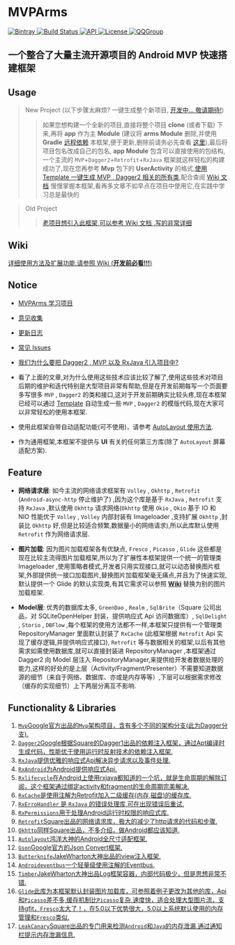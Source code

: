# MVPArms 
[ ![Bintray](https://img.shields.io/badge/bintray-v2.3.1-brightgreen.svg) ](https://bintray.com/jessyancoding/maven/MVPArms/2.3.1/link)
[ ![Build Status](https://travis-ci.org/JessYanCoding/MVPArms.svg?branch=master) ](https://travis-ci.org/JessYanCoding/MVPArms)
[ ![API](https://img.shields.io/badge/API-15%2B-blue.svg?style=flat-square) ](https://developer.android.com/about/versions/android-4.0.3.html)
[ ![License](http://img.shields.io/badge/License-Apache%202.0-blue.svg?style=flat-square) ](http://www.apache.org/licenses/LICENSE-2.0)
[ ![QQGroup](https://img.shields.io/badge/QQ群-301733278-ff69b4.svg) ](https://shang.qq.com/wpa/qunwpa?idkey=1a5dc5e9b2e40a780522f46877ba243eeb64405d42398643d544d3eec6624917)

## 一个整合了大量主流开源项目的 Android MVP 快速搭建框架

## Usage
> New Project (以下步骤太麻烦? 一键生成整个新项目, [开发中... 敬请期待!](http://androidstarters.com/))
>> 如果您想构建一个全新的项目,直接将整个项目 **clone** (或者下载) 下来,再将 **app** 作为主 **Module** (建议将 **arms Module** 删除,并使用 **Gradle** [远程依赖](https://github.com/JessYanCoding/MVPArms/wiki#1.1) 本框架,便于更新,删除前请务必先查看 [这里](https://github.com/JessYanCoding/MVPArms/wiki/Issues#2)),最后将项目包名改成自己的包名, **app Module** 包含可以直接使用的包结构,一个主流的 `MVP`+`Dagger2`+`Retrofit`+`RxJava` 框架就这样轻松的构建成功了,现在您再参考 **Mvp** 包下的 **UserActivity** 的格式,[使用 Template 一键生成 MVP , Dagger2 相关的所有类](https://github.com/JessYanCoding/MVPArmsTemplate),配合查阅 [Wiki 文档](https://github.com/JessYanCoding/MVPArms/wiki) 慢慢掌握本框架,看再多文章不如早点在项目中使用它,在实践中学习总是最快的
 
> Old Project
>> [老项目想引入此框架,可以参考 Wiki 文档 ,写的非常详细](https://github.com/JessYanCoding/MVPArms/wiki)

## Wiki
[详细使用方法及扩展功能,请参照 Wiki (**开发前必看!!!**)](https://github.com/JessYanCoding/MVPArms/wiki)

<!--##The project used [In Progress]
[Inspired by eyepetizer（灵感来源于开眼视频,开发中...）](https://github.com/JessYanCoding/WideEyes) -->


## Notice

* [MVPArms 学习项目](https://github.com/JessYanCoding/MVPArms/blob/master/CONTRIBUTING_APP.md)

* [意见收集](https://github.com/JessYanCoding/MVPArms/issues/40)

* [更新日志](https://github.com/JessYanCoding/MVPArms/wiki/UpdateLog)

* [常见 Issues](https://github.com/JessYanCoding/MVPArms/wiki/Issues)

* [我们为什么要把 Dagger2 , MVP 以及 RxJava 引入项目中?](http://www.jianshu.com/p/91c2bb8e6369)

* 看了上面的文章,对为什么使用这些技术应该比较了解了,使用这些技术对项目后期的维护和迭代特别是大型项目非常有帮助,但是在开发前期每写一个页面要多写很多  `MVP` , `Dagger2` 的类和接口,这对于开发前期确实比较头疼,现在本框架已经可以通过 [Template](https://github.com/JessYanCoding/MVPArmsTemplate) 自动生成一些 `MVP` , `Dagger2` 的模版代码,现在大家可以非常轻松的使用本框架.

* 使用此框架自带自动适配功能(可不使用)，请参考 [AutoLayout 使用方法](https://github.com/hongyangAndroid/AndroidAutoLayout).

* 作为通用框架,本框架不提供与 **UI** 有关的任何第三方库(除了 `AutoLayout` 屏幕适配方案).


## Feature

* **网络请求层**: 如今主流的网络请求框架有 `Volley` , `Okhttp` , `Retrofit` (`Android-async-http` 停止维护了) ,因为这个库是基于 `RxJava` , `Retrofit` 支持 `RxJava` ,默认使用 `Okhttp` 请求网络(`Okhttp` 使用 `Okio` , `Okio` 基于 IO 和 NIO 性能优于 `Volley` , `Volley` 内部封装有 Imageloader ,支持扩展 `Okhttp` ,封装比 `Okhttp` 好,但是比较适合频繁,数据量小的网络请求),所以此库默认使用 `Retrofit` 作为网络请求层.

* **图片加载**: 因为图片加载框架各有优缺点, `Fresco` , `Picasso` , `Glide` 这些都是现在比较主流得图片加载框架,所以为了扩展性本框架提供一个统一的管理类 Imageloader ,使用策略者模式,开发者只用实现接口,就可以动态替换图片框架,外部提供统一接口加载图片,替换图片加载框架毫无痛点,并且为了快速实现,默认提供一个 Glide 的默认实现类,有其它需求可以参照 [**Wiki**](https://github.com/JessYanCoding/MVPArms/wiki#3.4) 替换为别的图片加载框架.

* **Model层**: 优秀的数据库太多, `GreenDao` , `Realm` , `SqlBrite`（Square 公司出品，对 SQLiteOpenHelper 封装，提供响应式 Api 访问数据库）, `SqlDelight` , `Storio` , `DBFlow` ,每个框架的使用方法都不一样,本框架只提供有一个管理类 RepositoryManager 里面默认封装了 `RxCache` (此框架根据 `Retrofit` Api 实现了缓存逻辑,并提供响应式接口), `Retrofit` 等与数据相关的框架,以后有其他需求如需使用数据库,就可以直接封装进 RepositoryManager ,本框架通过 Dagger2 向 Model 层注入 RepositoryManager,来提供给开发者数据处理的能力,这样的好处的是上层（Activity/Fragment/Presenter）不需要知道数据源的细节（来自于网络、数据库、亦或是内存等等）,下层可以根据需求修改（缓存的实现细节）上下两层分离互不影响.

## Functionality & Libraries
1. [`Mvp`Google官方出品的`Mvp`架构项目，含有多个不同的架构分支(此为Dagger分支).](https://github.com/googlesamples/android-architecture/tree/todo-mvp-dagger/)
2. [`Dagger2`Google根据Square的Dagger1出品的依赖注入框架，通过Apt编译时生成代码，性能优于使用运行时反射技术的依赖注入框架.](https://github.com/google/dagger)
3. [`RxJava`提供优雅的响应式Api解决异步请求以及事件处理.](https://github.com/ReactiveX/RxJava)
4. [`RxAndroid`为Android提供响应式Api.](https://github.com/ReactiveX/RxAndroid)
5. [`Rxlifecycle`在Android上使用rxjava都知道的一个坑，就是生命周期的解除订阅，这个框架通过绑定activity和fragment的生命周期完美解决.](https://github.com/trello/RxLifecycle)
6. [`RxCache`是使用注解为Retrofit加入二级缓存(内存,磁盘)的缓存库.](https://github.com/VictorAlbertos/RxCache)
7. [`RxErroHandler` 是 `RxJava` 的错误处理库,可在出现错误后重试.](https://github.com/JessYanCoding/RxErrorHandler)
8. [`RxPermissions`用于处理Android运行时权限的响应式库.](https://github.com/tbruyelle/RxPermissions)
9. [`Retrofit`Square出品的网络请求库，极大的减少了http请求的代码和步骤.](https://github.com/square/retrofit)
10. [`Okhttp`同样Square出品，不多介绍，做Android都应该知道.](https://github.com/square/okhttp)
11. [`Autolayout`鸿洋大神的Android全尺寸适配框架.](https://github.com/hongyangAndroid/AndroidAutoLayout)
12. [`Gson`Google官方的Json Convert框架.](https://github.com/google/gson)
13. [`Butterknife`JakeWharton大神出品的view注入框架.](https://github.com/JakeWharton/butterknife)
14. [`Androideventbus`一个轻量级使用注解的Eventbus.](https://github.com/hehonghui/AndroidEventBus)
15. [`Timber`JakeWharton大神出品Log框架容器，内部代码极少，但是思想非常不错.](https://github.com/JakeWharton/timber)
16. [`Glide`此库为本框架默认封装图片加载库，可参照着例子更改为其他的库，Api和`Picasso`差不多,缓存机制比`Picasso`复杂,速度快，适合处理大型图片流，支持gfit，`Fresco`太大了！，在5.0以下优势很大，5.0以上系统默认使用的内存管理和`Fresco`类似.](https://github.com/bumptech/glide)
17. [`LeakCanary`Square出品的专门用来检测`Android`和`Java`的内存泄漏,通过通知栏提示内存泄漏信息.](https://github.com/square/leakcanary)